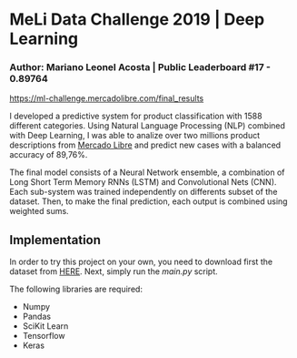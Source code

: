 # MeLi Data Challenge 2019 | Deep Learning

### Author: Mariano Leonel Acosta | Public Leaderboard #17 - 0.89764
https://ml-challenge.mercadolibre.com/final_results

I developed a predictive system for product classification with 1588 different categories. Using Natural Language Processing (NLP) combined with Deep Learning, I was able to analize over two millions product descriptions from [Mercado Libre](http:///wwww.mercadolibre.com.ar) and predict new cases with a balanced accuracy of 89,76%. 

The final model consists of a Neural Network ensemble, a combination of Long Short Term Memory RNNs (LSTM) and Convolutional Nets (CNN). Each sub-system was trained independently on differents subset of the dataset. Then, to make the final prediction, each output is combined using weighted sums.  

## Implementation
In order to try this project on your own, you need to download first the dataset from [HERE](https://ml-challenge.mercadolibre.com/downloads). Next, simply run the *main.py* script. 

The following libraries are required:

* Numpy
* Pandas
* SciKit Learn
* Tensorflow
* Keras
